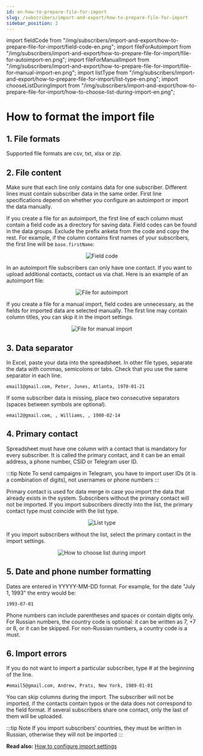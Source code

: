 ```yaml
---
id: en-how-to-prepare-file-for-import
slug: /subscribers/import-and-export/how-to-prepare-file-for-import
sidebar_position: 2
---
```


import fieldCode from "/img/subscribers/import-and-export/how-to-prepare-file-for-import/field-code-en.png";
import fileForAutoimport from "/img/subscribers/import-and-export/how-to-prepare-file-for-import/file-for-autoimport-en.png";
import fileForManualImport from "/img/subscribers/import-and-export/how-to-prepare-file-for-import/file-for-manual-import-en.png";
import listType from "/img/subscribers/import-and-export/how-to-prepare-file-for-import/list-type-en.png";
import chooseListDuringImport from "/img/subscribers/import-and-export/how-to-prepare-file-for-import/how-to-choose-list-during-import-en.png";

# How to format the import file

## 1. File formats

Supported file formats are csv, txt, xlsx or zip.

## 2. File content

Make sure that each line only contains data for one subscriber. Different lines must contain subscriber data in the same order. First line specifications depend on whether you configure an autoimport or import the data manually.

If you create a file for an autoimport, the first line of each column must contain a field code as a directory for saving data. Field codes can be found in the data groups. Exclude the prefix anketa from the code and copy the rest. For example, if the column contains first names of your subscribers, the first line will be `base.firstName`:

<p align="center">
    <img src={fieldCode} alt="Field code" />
</p>

In an autoimport file subscribers can only have one contact. If you want to upload additional contacts, contact us via chat. Here is an example of an autoimport file:

<p align="center">
    <img src={fileForAutoimport} alt="File for autoimport" />
</p>

If you create a file for a manual import, field codes are unnecessary, as the fields for imported data are selected manually. The first line may contain column titles, you can skip it in the import settings.

<p align="center">
    <img src={fileForManualImport} alt="File for manual import" />
</p>

## 3. Data separator

In Excel, paste your data into the spreadsheet. In other file types, separate the data with commas, semicolons or tabs. Check that you use the same separator in each line.

```csv
email1@gmail.com, Peter, Jones, Atlanta, 1970-01-21
```

If some subscriber data is missing, place two consecutive separators (spaces between symbols are optional).

```csv
email2@gmail.com, , Williams, , 1980-02-14
```

## 4. Primary contact

Spreadsheet must have one column with a contact that is mandatory for every subscriber. It is called the primary contact, and it can be an email address, a phone number, CSID or Telegram user ID.

:::tip Note
To send campaigns in Telegram, you have to import user IDs (it is a combination of digits), not usernames or phone numbers
:::

Primary contact is used for data merge in case you import the data that already exists in the system. Subscribers without the primary contact will not be imported. If you import subscribers directly into the list, the primary contact type must coincide with the list type.

<p align="center">
    <img src={listType} alt="List type" />
</p>

If you import subscribers without the list, select the primary contact in the import settings.

<p align="center">
    <img src={chooseListDuringImport} alt="How to choose list during import" />
</p>

## 5. Date and phone number formatting

Dates are entered in YYYYY-MM-DD format. For example, for the date "July 1, 1993" the entry would be:

```
1993-07-01
```

Phone numbers can include parentheses and spaces or contain digits only. For Russian numbers, the country code is optional: it can be written as 7, +7 or 8, or it can be skipped. For non-Russian numbers, a country code is a must.

## 6. Import errors

If you do not want to import a particular subscriber, type # at the beginning of the line.

```csv
#email5@gmail.com, Andrew, Prats, New York, 1989-01-01
```

You can skip columns during the import. The subscriber will not be imported, if the contacts contain typos or the data does not correspond to the field format. If several subscribers share one contact, only the last of them will be uploaded.

:::tip Note
If you import subscribers’ countries, they must be written in Russian, otherwise they will not be imported
:::

**Read also:** [How to configure import settings](https://docs.sendsay.ru/en/subscribers/import-and-export/how-to-import-subscribers#2-configure-import-settings)
